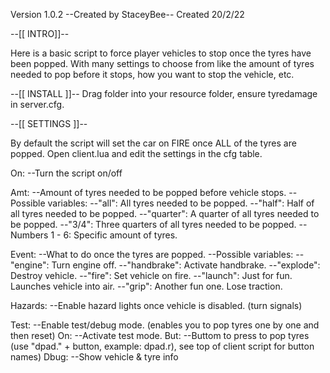 Version 1.0.2		--Created by StaceyBee--
Created 20/2/22


--[[ INTRO]]--

Here is a basic script to force player vehicles to stop once the tyres have been popped.
With many settings to choose from like the amount of tyres needed to pop before it stops, how you want to stop the vehicle, etc.

--[[ INSTALL ]]--
Drag folder into your resource folder, ensure tyredamage in server.cfg.

--[[ SETTINGS ]]--

By default the script will set the car on FIRE once ALL of the tyres are popped.
Open client.lua and edit the settings in the cfg table.

On:							--Turn the script on/off

Amt:						--Amount of tyres needed to be popped before vehicle stops.
	--Possible variables:
	--"all":				All tyres needed to be popped.
	--"half":				Half of all tyres needed to be popped.
	--"quarter":			A quarter of all tyres needed to be popped.
	--"3/4":				Three quarters of all tyres needed to be popped.
	--Numbers 1 - 6:		Specific amount of tyres.

Event:						--What to do once the tyres are popped.
	--Possible variables:
	--"engine":				Turn engine off.
	--"handbrake":			Activate handbrake.
	--"explode":			Destroy vehicle.
	--"fire":				Set vehicle on fire.
	--"launch":				Just for fun. Launches vehicle into air.
	--"grip":				Another fun one. Lose traction.
	
Hazards:					--Enable hazard lights once vehicle is disabled. (turn signals)

Test:						--Enable test/debug mode. (enables you to pop tyres one by one and then reset)
On:							--Activate test mode.
But:						--Buttom to press to pop tyres (use "dpad." + button, example: dpad.r), see top of client script for button names)
Dbug:						--Show vehicle & tyre info



